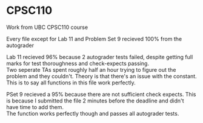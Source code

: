# CPSC110
Work from UBC CPSC110 course

Every file except for Lab 11 and Problem Set 9 recieved 100% from the autograder

Lab 11 recieved 96% because 2 autograder tests failed, despite getting full marks for test thoroughness and check-expects passing.  
Two seperate TAs spent roughly half an hour trying to figure out the problem and they couldn't. Theory is that there's an issue with the constant.  
This is to say all functions in this file work perfectly.   
  
  
PSet 9 recieved a 95% because there are not sufficient check expects. This is because I submitted the file 2 minutes before the deadline and didn't have time to add them.  
The function works perfectly though and passes all autograder tests.
